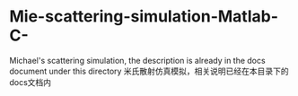 # Mie-scattering-simulation-Matlab-C-
Michael's scattering simulation, the description is already in the docs document under this directory
米氏散射仿真模拟，相关说明已经在本目录下的docs文档内
